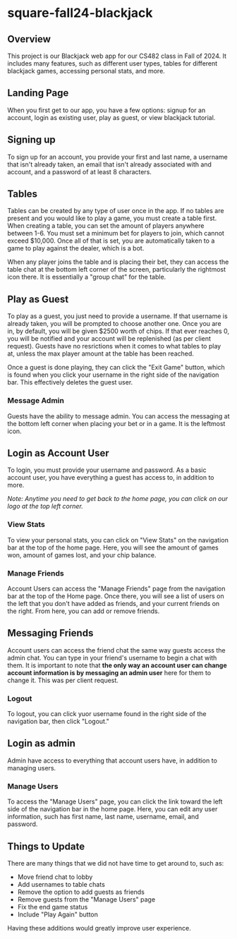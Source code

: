 # square-fall24-blackjack
## Overview
This project is our Blackjack web app for our CS482 class in Fall of 2024. It includes many features, such as different user types, tables for different blackjack games, accessing personal stats, and more.

## Landing Page
When you first get to our app, you have a few options: signup for an account, login as existing user, play as guest, or view blackjack tutorial.

## Signing up
To sign up for an account, you provide your first and last name, a username that isn't already taken, an email that isn't already associated with and account, and a password of at least 8 characters.

## Tables
Tables can be created by any type of user once in the app. If no tables are present and you would like to play a game, you must create a table first. When creating a table, you can set the amount of players anywhere between 1-6. You must set a minimum bet for players to join, which cannot exceed $10,000. Once all of that is set, you are automatically taken to a game to play against the dealer, which is a bot. 

When any player joins the table and is placing their bet, they can access the table chat at the bottom left corner of the screen, particularly the rightmost icon there. It is essentially a "group chat" for the table.

## Play as Guest
To play as a guest, you just need to provide a username. If that username is already taken, you will be prompted to choose another one. Once you are in, by default, you will be given $2500 worth of chips. If that ever reaches 0, you will be notified and your account will be replenished (as per client request). Guests have no resrictions when it comes to what tables to play at, unless the max player amount at the table has been reached.

Once a guest is done playing, they can click the "Exit Game" button, which is found when you click your username in the right side of the navigation bar. This effectively deletes the guest user.

### Message Admin
Guests have the ability to message admin. You can access the messaging at the bottom left corner when placing your bet or in a game. It is the leftmost icon.

## Login as Account User
To login, you must provide your username and password. As a basic account user, you have everything a guest has access to, in addition to more.

_Note: Anytime you need to get back to the home page, you can click on our logo at the top left corner._

### View Stats
To view your personal stats, you can click on "View Stats" on the navigation bar at the top of the home page. Here, you will see the amount of games won, amount of games lost, and your chip balance.

### Manage Friends
Account Users can access the "Manage Friends" page from the navigation bar at the top of the Home page. Once there, you will see a list of users on the left that you don't have added as friends, and your current friends on the right. From here, you can add or remove friends.

## Messaging Friends
Account users can access the friend chat the same way guests access the admin chat. You can type in your friend's username to begin a chat with them. It is important to note that **the only way an account user can change account information is by messaging an admin user** here for them to change it. This was per client request.

### Logout
To logout, you can click yuor username found in the right side of the navigation bar, then click "Logout."

## Login as admin
Admin have access to everything that account users have, in addition to managing users.

### Manage Users
To access the "Manage Users" page, you can click the link toward the left side of the navigation bar in the home page. Here, you can edit any user information, such has first name, last name, username, email, and password. 

## Things to Update
There are many things that we did not have time to get around to, such as:
- Move friend chat to lobby
- Add usernames to table chats
- Remove the option to add guests as friends
- Remove guests from the "Manage Users" page
- Fix the end game status
- Include "Play Again" button

Having these additions would greatly improve user experience.
  


